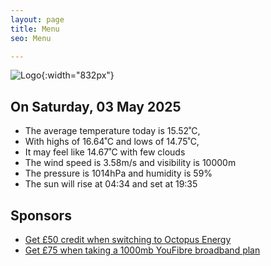 ```yaml
---
layout: page
title: Menu
seo: Menu

---
```


![Logo](/images/logo.jpg){:width="832px"}

<!-- weather_marker starts -->
## On Saturday, 03 May 2025

- The average temperature today is 15.52˚C,
- With highs of 16.64˚C and lows of 14.75˚C,
- It may feel like 14.67˚C with few clouds
- The wind speed is 3.58m/s and visibility is 10000m
- The pressure is 1014hPa and humidity is 59%
- The sun will rise at 04:34 and set at 19:35

<!-- weather_marker ends -->

## Sponsors

- [Get £50 credit when switching to Octopus Energy](https://bit.ly/3oD1nnS)
- [Get £75 when taking a 1000mb YouFibre broadband plan](https://aklam.io/91zWhU?)
